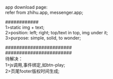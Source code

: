 app download page:
<br>refer from zhihu.app, messenger.app;

############
<br>1>static img + text;
<br>2>position:
	left;
	right;
	top/text in top, img under it;
<br>3>purpose:
	simple, solid, to wonder;

########################	
########################
<br>待解决：
<br>1>js调用,事件绑定,如btn-play;
<br>2>页尾footer版权时间生成;
